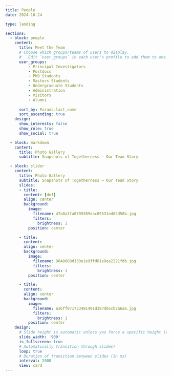 ```yaml
---
title: People
date: 2024-10-24

type: landing

sections:
  - block: people
    content:
      title: Meet the Team
      # Choose which groups/teams of users to display.
      #   Edit `user_groups` in each user's profile to add them to one or more of these groups.
      user_groups:
          - Principal Investigators
          - Postdocs
          - PhD Students
          - Masters Students
          - Undergraduate Students
          - Administration
          - Visitors
          - Alumni
          
      sort_by: Params.last_name
      sort_ascending: true
    design:
      show_interests: false
      show_role: true
      show_social: true

  - block: markdown
    content:
      title: Photo Gallery
      subtitle: Snapshots of Togetherness — Our Team Story

  - block: slider
    content:
      title: Photo Gallery
      subtitle: Snapshots of Togetherness — Our Team Story
      slides:
      - title: 
        content: [def]
        align: center
        background:
          image:
            filename: 47a0a3fa0709389dac09531ed82d58b.jpg
            filters:
              brightness: 1
          position: center

      - title: 
        content: 
        align: center
        background:
          image:
            filename: 9648088d130e1e9ffd81e8ee2221fdb.jpg
            filters:
              brightness: 1
          position: center

      - title: 
        content: 
        align: center
        background:
          image:
            filename: a36ff071733481491d387d05cb2a6aa.jpg
            filters:
              brightness: 1
          position: center
    design:
      # Slide height is automatic unless you force a specific height (e.g. '400px')
      slide_width: '900'
      is_fullscreen: true
      # Automatically transition through slides?
      loop: true
      # Duration of transition between slides (in ms)
      interval: 2000
      view: card
---
```


[def]: 5b68a941264e8e8c90775fcce007924.jpg
